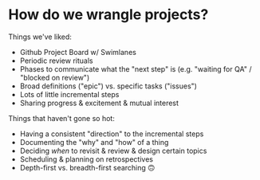 # How do we wrangle projects?

Things we've liked:

- Github Project Board w/ Swimlanes
- Periodic review rituals
- Phases to communicate what the "next step" is (e.g. "waiting for QA" / "blocked on review")
- Broad definitions ("epic") vs. specific tasks ("issues")
- Lots of little incremental steps
- Sharing progress & excitement & mutual interest

Things that haven't gone so hot:

- Having a consistent "direction" to the incremental steps
- Documenting the "why" and "how" of a thing
- Deciding _when_ to revisit & review & design certain topics
- Scheduling & planning on retrospectives
- Depth-first vs. breadth-first searching 🙃
